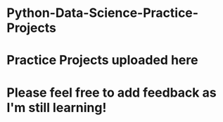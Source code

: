 # Python-Data-Science-Practice-Projects
# Practice Projects uploaded here
# Please feel free to add feedback as I'm still learning!
